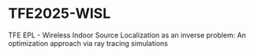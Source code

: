 # TFE2025-WISL
TFE EPL - Wireless Indoor Source Localization as an inverse problem: An optimization approach via ray tracing simulations
